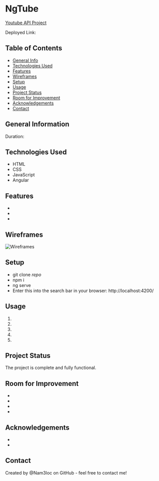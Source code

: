 # NgTube

>  

[Youtube API Project]()

Deployed Link: 

## Table of Contents
* [General Info](#general-information)
* [Technologies Used](#technologies-used)
* [Features](#features)
* [Wireframes](#wireframes)
* [Setup](#setup)
* [Usage](#usage)
* [Project Status](#project-status)
* [Room for Improvement](#room-for-improvement)
* [Acknowledgements](#acknowledgements)
* [Contact](#contact)

## General Information
Duration: 



## Technologies Used
- HTML
- CSS
- JavaScript
- Angular

## Features
- 
- 
- 

<!-- ## Wireframes
![Wireframes](./src/assets/wireframes/ngtube_wireframes.pdf) -->
## Wireframes
<img src="./src/assets/wireframes/ngtube_wireframes.png" alt="Wireframes">


## Setup
- git clone *repo*
- npm i
- ng serve
- Enter this into the search bar in your browser: http://localhost:4200/

## Usage
1. 
2. 
3. 
4. 
5. 

## Project Status
The project is complete and fully functional.

## Room for Improvement
- 
- 
- 
- 

## Acknowledgements
- 
- 

## Contact
Created by @Nam3loc on GitHub - feel free to contact me!
